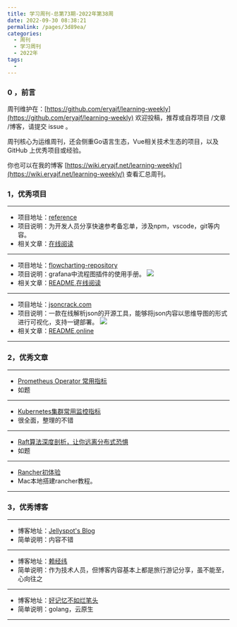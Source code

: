 ```yaml
---
title: 学习周刊-总第73期-2022年第38周
date: 2022-09-30 08:38:21
permalink: /pages/3d89ea/
categories:
  - 周刊
  - 学习周刊
  - 2022年
tags:
  -
---
```



### 0 ，前言

周刊维护在：[https://github.com/eryajf/learning-weekly](https://github.com/eryajf/learning-weekly)  欢迎投稿，推荐或自荐项目 /文章 /博客，请提交 issue 。

周刊核心为运维周刊，还会侧重Go语言生态，Vue相关技术生态的项目，以及 GitHub 上优秀项目或经验。

你也可以在我的博客 [https://wiki.eryajf.net/learning-weekly/](https://wiki.eryajf.net/learning-weekly/) 查看汇总周刊。


### 1，优秀项目

---

- 项目地址：[reference](https://github.com/jaywcjlove/reference)
- 项目说明：为开发人员分享快速参考备忘单，涉及npm，vscode，git等内容。
- 相关文章：[在线阅读](https://wangchujiang.com/reference/index.html)

---

- 项目地址：[flowcharting-repository](https://github.com/algenty/flowcharting-repository)
- 项目说明：grafana中流程图插件的使用手册。
  ![](http://t.eryajf.net/imgs/2022/09/8336066abe86e4c9.png)
- 相关文章：[README](https://github.com/algenty/flowcharting-repository#readme),[在线阅读](https://algenty.github.io/flowcharting-repository/)

---

- 项目地址：[jsoncrack.com](https://github.com/AykutSarac/jsoncrack.com)
- 项目说明：一款在线解析json的开源工具，能够将json内容以思维导图的形式进行可视化，支持一键部署。
  ![](http://t.eryajf.net/imgs/2022/09/f044bc835e2d9790.webp)
- 相关文章：[README](https://github.com/AykutSarac/jsoncrack.com#readme),[online](https://jsoncrack.com/editor)

---


### 2，优秀文章

---

- [Prometheus Operator 常用指标](https://jishuin.proginn.com/p/763bfbd28b87)
- 如题

---

- [Kubernetes集群常用监控指标](https://www.mervinwang.com/2022/04/23/prometheus-metrics/)
- 很全面，整理的不错

---

- [Raft算法深度剖析，让你远离分布式恐惧](https://mp.weixin.qq.com/s?__biz=MzIwNDAyOTI2Nw==&mid=2247484086&idx=1&sn=93fd914f3f77d799113d2a368bfa3f01&chksm=96c72e8aa1b0a79c60feade157fcc711b8535638b2f4e1793c0ef9f3f0685a4cff538ec19a65&token=2074428159&lang=zh_CN#rd)
- 如题

---

- [Rancher初体验](https://amazingao.com/posts/2021/02/rancher/quick-start/)
- Mac本地搭建rancher教程。

---

### 3，优秀博客

---

- 博客地址：[Jellyspot's Blog](https://blog.jellyspot.club/)
- 简单说明：内容不错

---

- 博客地址：[赖经纬](https://laijw.com/)
- 简单说明：作为技术人员，但博客内容基本上都是旅行游记分享，虽不能至，心向往之

---

- 博客地址：[好记忆不如烂笔头](https://fafucoder.github.io/)
- 简单说明：golang，云原生

---